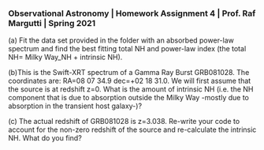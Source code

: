 ### Observational Astronomy | Homework Assignment 4 | Prof. Raf Margutti | Spring 2021

(a) Fit the data set provided in the folder with an absorbed power-law spectrum and find the best fitting total NH and power-law index (the total NH= Milky Way_NH + intrinsic NH). 

(b)This is the Swift-XRT spectrum of a Gamma Ray Burst GRB081028. The coordinates are: RA=08 07 34.9 dec=+02 18 31.0. We will first assume that the source is at redshift z=0. What is the amount of intrinsic NH (i.e. the NH component that is due to absorption outside the Milky Way -mostly due to absorption in the transient host galaxy-)?

(c) The actual redshift of GRB081028 is z=3.038. Re-write your code to account for the non-zero redshift of the source and re-calculate the intrinsic NH. What do you find?
